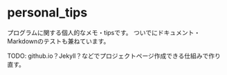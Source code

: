 personal_tips
=============

プログラムに関する個人的なメモ・tipsです。
ついでにドキュメント・Markdownのテストも兼ねています。

TODO: github.io？Jekyll？などでプロジェクトページ作成できる仕組みで作り直す。
